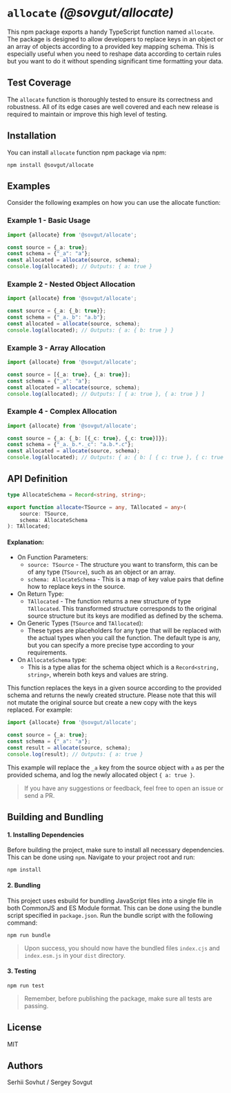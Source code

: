 # `allocate` _(@sovgut/allocate)_

This npm package exports a handy TypeScript function named `allocate`. The package is designed to allow developers to
replace keys in an object or an array of objects according to a provided key mapping schema. This is especially useful
when you need to reshape data according to certain rules but you want to do it without spending significant time
formatting your data.

## Test Coverage

The `allocate` function is thoroughly tested to ensure its correctness and robustness. All of its edge cases are well
covered and each new release is required to maintain or improve this high level of testing.

## Installation

You can install `allocate` function npm package via npm:

`npm install @sovgut/allocate`

## Examples

Consider the following examples on how you can use the allocate function:

### Example 1 - Basic Usage

```typescript
import {allocate} from '@sovgut/allocate';

const source = {_a: true};
const schema = {"_a": "a"};
const allocated = allocate(source, schema);
console.log(allocated); // Outputs: { a: true }
```

### Example 2 - Nested Object Allocation

```typescript
import {allocate} from '@sovgut/allocate';

const source = {_a: {_b: true}};
const schema = {"_a._b": "a.b"};
const allocated = allocate(source, schema);
console.log(allocated); // Outputs: { a: { b: true } }
```

### Example 3 - Array Allocation

```typescript
import {allocate} from '@sovgut/allocate';

const source = [{_a: true}, {_a: true}];
const schema = {"_a": "a"};
const allocated = allocate(source, schema);
console.log(allocated); // Outputs: [ { a: true }, { a: true } ]
```

### Example 4 - Complex Allocation

```typescript
import {allocate} from '@sovgut/allocate';

const source = {_a: {_b: [{_c: true}, {_c: true}]}};
const schema = {"_a._b.*._c": "a.b.*.c"};
const allocated = allocate(source, schema);
console.log(allocated); // Outputs: { a: { b: [ { c: true }, { c: true } ] } }
```

## API Definition

```typescript
type AllocateSchema = Record<string, string>;

export function allocate<TSource = any, TAllocated = any>(
    source: TSource,
    schema: AllocateSchema
): TAllocated;
```

#### Explanation:

- On Function Parameters:
    - `source: TSource` - The structure you want to transform, this can be of any type (`TSource`), such as an object or
      an array.
    - `schema: AllocateSchema` - This is a map of key value pairs that define how to replace keys in the source.
- On Return Type:
    - `TAllocated` - The function returns a new structure of type `TAllocated`. This transformed structure corresponds
      to the original source structure but its keys are modified as defined by the schema.
- On Generic Types (`TSource` and `TAllocated`):
    - These types are placeholders for any type that will be replaced with the actual types when you call the function.
      The default type is any, but you can specify a more precise type according to your requirements.
- On `AllocateSchema` type:
    - This is a type alias for the schema object which is a `Record<string, string>`, wherein both keys and values are
      string.

This function replaces the keys in a given source according to the provided schema and returns the newly created
structure. Please note that this will not mutate the original source but create a new copy with the keys replaced.
For example:

```typescript
import {allocate} from '@sovgut/allocate';

const source = {_a: true};
const schema = {"_a": "a"};
const result = allocate(source, schema);
console.log(result); // Outputs: { a: true }
```

This example will replace the `_a` key from the source object with `a` as per the provided schema, and log the newly
allocated object `{ a: true }`.

> If you have any suggestions or feedback, feel free to open an issue or send a PR.

## Building and Bundling

#### 1. Installing Dependencies

Before building the project, make sure to install all necessary dependencies. This can be done using `npm`. Navigate to
your project root and run:

```npm install```

#### 2. Bundling

This project uses esbuild for bundling JavaScript files into a single file in both CommonJS and ES Module format. This
can be done using the bundle script specified in `package.json`. Run the bundle script with the following command:

```npm run bundle```

> Upon success, you should now have the bundled files `index.cjs` and `index.esm.js` in your `dist` directory.

#### 3. Testing

```npm run test```

> Remember, before publishing the package, make sure all tests are passing.

## License

MIT

## Authors

Serhii Sovhut / Sergey Sovgut